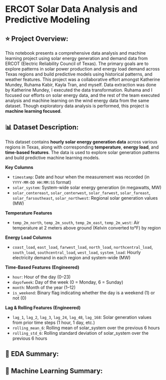 # ERCOT Solar Data Analysis and Predictive Modeling

## ⭐ Project Overview:
This notebook presents a comprehensive data analysis and machine learning project using solar energy generation and demand data from ERCOT (Electric Reliability Council of Texas). The primary goals are to explore patterns in solar power production and energy load demand across Texas regions and build predictive models using historical patterns, and weather features. This project was a collaborative effort amongst Katherine Mundey, Ruhama Kabir, Kayla Tran, and myself. Data extraction was done by Katherine Mundey, I executed the data transformation. Ruhama and I focused our efforts on solar energy data, and the rest of the team executed analysis and machine learning on the wind energy data from the same dataset. Though exploratory data analysis is performed, this project is **machine learning focused**.

## 📊 Dataset Description:
This dataset contains **hourly solar energy generation data** across various regions in Texas, along with corresponding **temperature**, **energy load**, and **time-based features**. The data is used to explore solar generation patterns and build predictive machine learning models.

**Key Columns**

- `timestamp`: Date and hour when the measurement was recorded (in `YYYY-MM-DD HH:MM:SS` format)
- `solar_system`: System-wide solar energy generation (in megawatts, MW)
- `solar_centereast`, `solar_centerwest`, `solar_farwest`, `solar_fareast`, `solar_farsoutheast`, `solar_northwest`: Regional solar generation values (MW)

**Temperature Features**

- `temp_2m_north`, `temp_2m_south`, `temp_2m_east`, `temp_2m_west`: Air temperature at 2 meters above ground (Kelvin converted to°F) by region

**Energy Load Columns**

- `coast_load`, `east_load`, `farwest_load`, `north_load`, `northcentral_load`, `south_load`, `southcentral_load`, `west_load`, `system_load`: Hourly electricity demand in each region and system-wide (MW)

**Time-Based Features (Engineered)**

- `hour`: Hour of the day (0–23)
- `dayofweek`: Day of the week (0 = Monday, 6 = Sunday)
- `month`: Month of the year (1–12)
- `is_weekend`: Binary flag indicating whether the day is a weekend (1) or not (0)

**Lag & Rolling Features (Engineered)**

- `lag_1`, `lag_2`, `lag_3`, `lag_24`, `lag_48`, `lag_168`: Solar generation values from prior time steps (1 hour, 1 day, etc.)
- `rolling_mean_6`: Rolling mean of solar_system over the previous 6 hours
- `rolling_std_6`: Rolling standard deviation of solar_system over the previous 6 hours

## 📌 EDA Summary:

## 📌 Machine Learning Summary:
